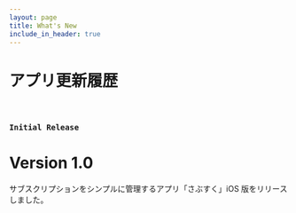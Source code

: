 ```yaml
---
layout: page
title: What's New
include_in_header: true
---
```


# アプリ更新履歴

<br>

### `Initial Release`

# **Version 1.0**

サブスクリプションをシンプルに管理するアプリ「さぶすく」iOS 版をリリースしました。

<br>

<!-- ## Version 1.0.3

軽微な修正を行いました。

#### 更新点

- Google ログインができない不具合を修正しました。

<br>

## Version 1.0.2

軽微な修正を行いました。

#### 更新点

- 次回支払日選択時のバグを修正しました。
- より入力しやすいようにフォームを修正しました。

<br>

## Version 1.0.1

軽微な修正を行いました。

#### 更新点

- フォーム入力時に表示されるキーボードの UI を修正しました。
- アプリシェア時に表示される URL を修正しました。

<br> -->
